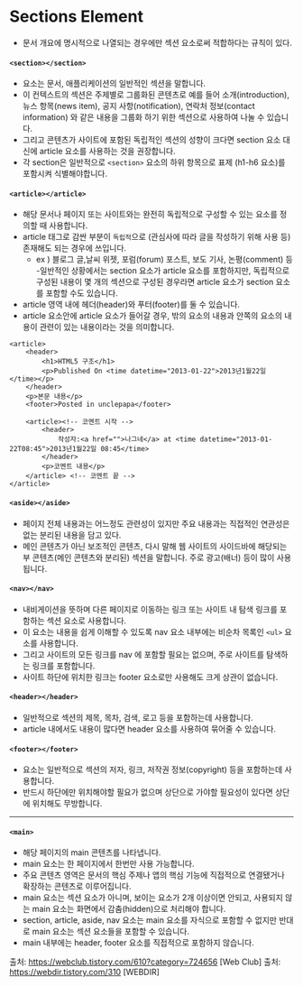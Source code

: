 # Sections Element
- 문서 개요에 명시적으로 나열되는 경우에만 섹션 요소로써 적합하다는 규칙이 있다.


#### `<section></section>`
- 요소는 문서, 애플리케이션의 일반적인 섹션을 말합니다.
- 이 컨텍스트의 섹션은 주제별로 그룹화된 콘텐츠로 예를 들어 소개(introduction), 뉴스 항목(news item), 공지 사항(notification), 연락처 정보(contact information) 와 같은 내용을 그룹화 하기 위한 섹션으로 사용하여 나눌 수 있습니다.
- 그리고 콘텐츠가 사이트에 포함된 독립적인 섹션의 성향이 크다면 section 요소 대신에 article 요소를 사용하는 것을 권장합니다.
- 각 section은 일반적으로 `<section>` 요소의 하위 항목으로 표제 (h1-h6 요소)를 포함시켜 식별해야합니다.

#### `<article></article>`
- 해당 문서나 페이지 또는 사이트와는 완전히 독립적으로 구성할 수 있는 요소를 정의할 때 사용합니다.
- article 태그로 감싼 부분이 `독립적`으로 (관심사에 따라 글을 작성하기 위해 사용 등) 존재해도 되는 경우에 쓰입니다.
  - ex ) 블로그 글,날씨 위젯, 포럼(forum) 포스트, 보도 기사, 논평(comment) 등
-일반적인 상황에서는 section 요소가 article 요소를 포함하지만, 독립적으로 구성된 내용이 몇 개의 섹션으로 구성된 경우라면 article 요소가 section 요소를 포함할 수도 있습니다.
- article 영역 내에 헤더(header)와 푸터(footer)를 둘 수 있습니다.
- article 요소안에 article 요소가 들어갈 경우, 밖의 요소의 내용과 안쪽의 요소의 내용이 관련이 있는 내용이라는 것을 의미합니다.
```
<article>
    <header>
        <h1>HTML5 구조</h1>
        <p>Published On <time datetime="2013-01-22">2013년1월22일</time></p>
    </header>
    <p>본문 내용</p>
    <footer>Posted in unclepapa</footer>

    <article><!-- 코멘트 시작 -->
        <header>
            작성자:<a href="">나그네</a> at <time datetime="2013-01-22T08:45">2013년1월22일 08:45</time>
        </header>
        <p>코멘트 내용</p>
    </article> <!-- 코멘트 끝 -->
</article>
```

#### `<aside></aside>`
- 페이지 전체 내용과는 어느정도 관련성이 있지만 주요 내용과는 직접적인 연관성은 없는 분리된 내용을 담고 있다.
- 메인 콘텐츠가 아닌 보조적인 콘텐츠, 다시 말해 웹 사이트의 사이드바에 해당되는 부 콘텐츠(메인 콘텐츠와 분리된) 섹션을 말합니다. 주로 광고(배너) 등이 많이 사용됩니다.

#### `<nav></nav>`
- 내비게이션을 뜻하며 다른 페이지로 이동하는 링크 또는 사이트 내 탐색 링크를 포함하는 섹션 요소로 사용합니다.
- 이 요소는 내용을 쉽게 이해할 수 있도록 nav 요소 내부에는 비순차 목록인 `<ul>` 요소를 사용합니다.
- 그리고 사이트의 모든 링크를 nav 에 포함할 필요는 없으며, 주로 사이트를 탐색하는 링크를 포함합니다.
- 사이트 하단에 위치한 링크는 footer 요소로만 사용해도 크게 상관이 없습니다.

#### `<header></header>`
- 일반적으로 섹션의 제목, 목차, 검색, 로고 등을 포함하는데 사용합니다.
- article 내에서도 내용이 많다면 header 요소를 사용하여 묶어줄 수 있습니다.

#### `<footer></footer>`
- 요소는 일반적으로 섹션의 저자, 링크, 저작권 정보(copyright) 등을 포함하는데 사용합니다.
- 반드시 하단에만 위치해야할 필요가 없으며 상단으로 가야할 필요성이 있다면 상단에 위치해도 무방합니다.

---

#### `<main>`
- 해당 페이지의 main 콘텐츠를 나타냅니다.
- main 요소는 한 페이지에서 한번만 사용 가능합니다.
- 주요 콘텐츠 영역은 문서의 핵심 주제나 앱의 핵심 기능에 직접적으로 연결됐거나 확장하는 콘텐츠로 이루어집니다.
- main 요소는 섹션 요소가 아니며, 보이는 요소가 2개 이상이면 안되고, 사용되지 않는 main 요소는 화면에서 감춤(hidden)으로 처리해야 합니다.
- section, article, aside, nav 요소는 main 요소를 자식으로 포함할 수 없지만 반대로 main 요소는 섹션 요소들을 포함할 수 있습니다.
- main 내부에는 header, footer 요소를 직접적으로 포함하지 않습니다.






출처: https://webclub.tistory.com/610?category=724656 [Web Club]
출처: https://webdir.tistory.com/310 [WEBDIR]